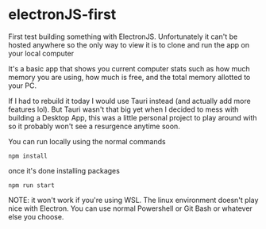 # electronJS-first

First test building something with ElectronJS. Unfortunately it can't be hosted anywhere so the only way to view it is to clone and run the app on your local computer

It's a basic app that shows you current computer stats such as how much memory you are using, how much is free, and the total memory allotted to your PC. 

If I had to rebuild it today I would use Tauri instead (and actually add more features lol). But Tauri wasn't that big yet when I decided to mess with building a Desktop App, this was a little personal project to play around with so it probably won't see a resurgence anytime soon.

You can run locally using the normal commands

<code>npm install</code>

once it's done installing packages

<code>npm run start</code>

NOTE: it won't work if you're using WSL. The linux environment doesn't play nice with Electron. You can use normal Powershell or Git Bash or whatever else you choose.
